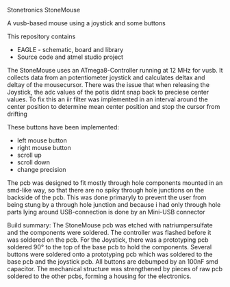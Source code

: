 Stonetronics StoneMouse

A vusb-based mouse using a joystick and some buttons

This repository contains
- EAGLE - schematic, board and library
- Source code and atmel studio project

The StoneMouse uses an ATmega8-Controller running at 12 MHz for vusb.
It collects data from an potentiometer joystick and calculates deltax and deltay of the mousecursor. There was the issue that when releasing the Joystick, the adc values of the potis didnt snap back to preciese center values. To fix this an iir filter was implemented in an interval around the center position to determine mean center position and stop the cursor from drifting

These buttons have been implemented:
- left mouse button
- right mouse button
- scroll up
- scroll down
- change precision

The pcb was designed to fit mostly through hole components mounted in an smd-like way, so that there are no spiky through hole junctions on the backside of the pcb.
This was done primaryly to prevent the user from being stung by a through hole junction and because i had only through hole parts lying around
USB-connection is done by an Mini-USB connector

Build summary:
The StoneMouse pcb was etched with natriumpersulfate and the components were soldered. The controller was flashed before it was soldered on the pcb.
For the Joystick, there was a prototyping pcb soldered 90° to the top of the base pcb to hold the components. Several buttons were soldered onto a prototyping pcb which was soldered to the base pcb and the joystick pcb. All buttons are debumped by an 100nF smd capacitor. The mechanical structure was strengthened by pieces of raw pcb soldered to the other pcbs, forming a housing for the electronics. 
